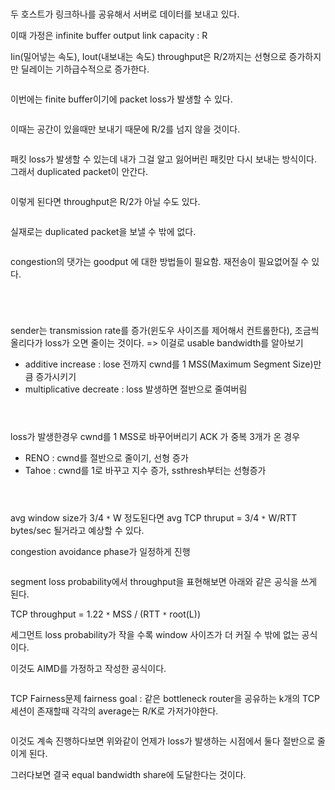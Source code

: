 <p><img alt="" src="https://velog.velcdn.com/images/tonyhan18/post/b335154e-91f7-4a74-bee0-9cd960bab238/image.JPG" /></p>
<p><img alt="" src="https://velog.velcdn.com/images/tonyhan18/post/4a67b0fe-659e-45a9-a286-eaae8da80b08/image.JPG" /></p>
<p>두 호스트가 링크하나를 공유해서 서버로 데이터를 보내고 있다.</p>
<p>이때 가정은 infinite buffer
output link capacity : R</p>
<p>Iin(밀어넣는 속도), Iout(내보내는 속도)
throughput은 R/2까지는 선형으로 증가하지만
딜레이는 기하급수적으로 증가한다.</p>
<p><img alt="" src="https://velog.velcdn.com/images/tonyhan18/post/61ce1f06-c715-4ecf-862b-35067ef8ecec/image.JPG" /></p>
<p>이번에는 finite buffer이기에 packet loss가 발생할 수 있다.</p>
<p><img alt="" src="https://velog.velcdn.com/images/tonyhan18/post/30a1f421-fe93-4281-9c64-9d0758432289/image.JPG" /></p>
<p>이때는 공간이 있을때만 보내기 때문에 R/2를 넘지 않을 것이다.</p>
<p><img alt="" src="https://velog.velcdn.com/images/tonyhan18/post/356f0cb5-f265-45f0-975f-b506abfe8200/image.JPG" /></p>
<p>패킷 loss가 발생할 수 있는데 내가 그걸 알고 잃어버린 패킷만 다시 보내는 방식이다. 그래서 duplicated packet이 안간다.</p>
<p><img alt="" src="https://velog.velcdn.com/images/tonyhan18/post/34b1feb5-ad28-4880-a874-c71bc39028dc/image.JPG" /></p>
<p>이렇게 된다면 throughput은 R/2가 아닐 수도 있다.</p>
<p><img alt="" src="https://velog.velcdn.com/images/tonyhan18/post/eedae189-8388-4895-8b99-a855bfc7618a/image.JPG" /></p>
<p>실재로는 duplicated packet을 보낼 수 밖에 없다.</p>
<p><img alt="" src="https://velog.velcdn.com/images/tonyhan18/post/0afcb0b7-b5e8-4289-866e-09e588bea8d6/image.JPG" /></p>
<p>congestion의 댓가는 goodput 에 대한 방법들이 필요함.
재전송이 필요없어질 수 있다.</p>
<p><img alt="" src="https://velog.velcdn.com/images/tonyhan18/post/400f9dcb-091f-442d-9c1e-908f0e2795da/image.JPG" /></p>
<p><img alt="" src="https://velog.velcdn.com/images/tonyhan18/post/99e78e01-0690-4149-9448-48bacc4e0fd8/image.JPG" /></p>
<p><img alt="" src="https://velog.velcdn.com/images/tonyhan18/post/48eab16f-4b17-42d9-9b53-f34d7efa6ee1/image.JPG" /></p>
<p><img alt="" src="https://velog.velcdn.com/images/tonyhan18/post/5ad14c69-bf1e-4980-8fe8-22225a52e99e/image.JPG" /></p>
<p>sender는 transmission rate를 증가(윈도우 사이즈를 제어해서 컨트롤한다), 조금씩 올리다가 loss가 오면 줄이는 것이다. =&gt; 이걸로 usable bandwidth를 알아보기</p>
<ul>
<li>additive increase : lose 전까지 cwnd를 1 MSS(Maximum Segment Size)만큼 증가시키기</li>
<li>multiplicative decreate : loss 발생하면 절반으로 줄여버림</li>
</ul>
<p><img alt="" src="https://velog.velcdn.com/images/tonyhan18/post/24e60bfd-eef9-487d-bde4-733e47e9eae7/image.JPG" /></p>
<p><img alt="" src="https://velog.velcdn.com/images/tonyhan18/post/e253b461-3967-4e74-a3b3-afd7cc53679d/image.JPG" /></p>
<p><img alt="" src="https://velog.velcdn.com/images/tonyhan18/post/c4d280b4-0adc-41d7-b69b-434f711f39c6/image.JPG" /></p>
<p>loss가 발생한경우 cwnd를 1 MSS로 바꾸어버리기
ACK 가 중복 3개가 온 경우</p>
<ul>
<li>RENO : cwnd를 절반으로 줄이기, 선형 증가</li>
<li>Tahoe : cwnd를 1로 바꾸고 지수 증가, ssthresh부터는 선형증가</li>
</ul>
<p><img alt="" src="https://velog.velcdn.com/images/tonyhan18/post/a969989b-14b7-4118-a8e6-9e184a91348d/image.JPG" /></p>
<p><img alt="" src="https://velog.velcdn.com/images/tonyhan18/post/196c4055-4ff7-42ff-b015-1940a3095321/image.JPG" /></p>
<p><img alt="" src="https://velog.velcdn.com/images/tonyhan18/post/fd6b5aae-aa79-4206-82a3-91273469877c/image.JPG" /></p>
<p>avg window size가 3/4 <code>*</code> W 정도된다면
avg TCP thruput = 3/4 <code>*</code> W/RTT bytes/sec
될거라고 예상할 수 있다.</p>
<p>congestion avoidance phase가 일정하게 진행</p>
<p><img alt="" src="https://velog.velcdn.com/images/tonyhan18/post/734de0c7-f718-47dc-a01f-b602d1004bad/image.JPG" /></p>
<p>segment loss probability에서 throughput을 표현해보면 아래와 같은 공식을 쓰게 된다.</p>
<p>TCP throughput = 1.22 <code>*</code> MSS / (RTT <code>*</code> root(L))</p>
<p>세그먼트 loss probability가 작을 수록 window 사이즈가 더 커질 수 밖에 없는 공식이다.</p>
<p>이것도 AIMD를 가정하고 작성한 공식이다.</p>
<p><img alt="" src="https://velog.velcdn.com/images/tonyhan18/post/7c66dd76-c9b0-47d4-86de-2d79c6a59d1c/image.JPG" /></p>
<p>TCP Fairness문제
fairness goal : 같은 bottleneck router을 공유하는 k개의 TCP 세션이 존재할때 각각의 average는 R/K로 가저가야한다.</p>
<p><img alt="" src="https://velog.velcdn.com/images/tonyhan18/post/a3eebe30-6f25-443b-ae2b-322da1c40dd0/image.JPG" /></p>
<p>이것도 계속 진행하다보면 위와같이 언제가 loss가 발생하는 시점에서 둘다 절반으로 줄이게 된다.</p>
<p>그러다보면 결국 equal bandwidth share에 도달한다는 것이다.</p>
<p><img alt="" src="https://velog.velcdn.com/images/tonyhan18/post/8db80718-075c-4b04-a187-c76d88dc812d/image.JPG" /></p>
<p><img alt="" src="https://velog.velcdn.com/images/tonyhan18/post/32b9e664-a102-4226-9c1c-847980dddd7b/image.JPG" /></p>
<p><img alt="" src="https://velog.velcdn.com/images/tonyhan18/post/60118aa3-2099-462e-94da-05f4b9d91479/image.JPG" /></p>